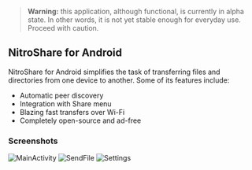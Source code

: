 > **Warning:** this application, although functional, is currently in alpha state. In other words, it is not yet stable enough for everyday use. Proceed with caution.

## NitroShare for Android

NitroShare for Android simplifies the task of transferring files and directories from one device to another. Some of its features include:

- Automatic peer discovery
- Integration with Share menu
- Blazing fast transfers over Wi-Fi
- Completely open-source and ad-free

### Screenshots

![MainActivity](https://github.com/UsernameInvalidException/nitroshareandroid/blob/master/Fancy%20renders/Pixel/main%20activity%20reduced.png)
![SendFile](https://github.com/UsernameInvalidException/nitroshare-android/blob/master/Fancy%20renders/Pixel/file%20manager%20reduced.png)
![Settings](hhttps://github.com/UsernameInvalidException/nitroshare-android/blob/master/Fancy%20renders/Pixel/settings%20reduced.png)
